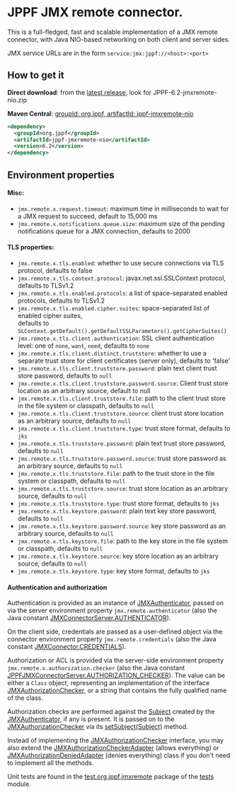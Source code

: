 # JPPF JMX remote connector.

This is a full-fledged, fast and scalable implementation of a JMX remote connector, with Java NIO-based networking on both client and server sides.

JMX service URLs are in the form `service:jmx:jppf://<host>:<port>`

## How to get it

**Direct download**: from the [latest release](https://github.com/jppf-grid/JPPF/releases/tag/v_6_2), look for JPPF-6.2-jmxremote-nio.zip

**Maven Central**: [groupId: org.jppf, artifactId: jppf-jmxremote-nio](https://search.maven.org/search?q=g:org.jppf%20AND%20a:jppf-jmxremote-nio&core=gav)

```xml
<dependency>
  <groupId>org.jppf</groupId>
  <artifactId>jppf-jmxremote-nio</artifactId>
  <version>6.2</version>
</dependency>
```

## Environment properties

#### Misc:

- `jmx.remote.x.request.timeout`: maximum time in milliseconds to wait for a JMX request to succeed, default to 15,000 ms
- `jmx.remote.x.notifications.queue.size`: maximum size of the pending notifications queue for a JMX connection, defaults to 2000

#### TLS properties:

- `jmx.remote.x.tls.enabled`: whether to use secure connections via TLS protocol, defaults to false 
- `jmx.remote.x.tls.context.protocol`: javax.net.ssl.SSLContext protocol, defaults to TLSv1.2
- `jmx.remote.x.tls.enabled.protocols`: a list of space-separated enabled protocols, defaults to TLSv1.2
- `jmx.remote.x.tls.enabled.cipher.suites`: space-separated list of enabled cipher suites,<br>defaults to `SLContext.getDefault().getDefaultSSLParameters().getCipherSuites()`
- `jmx.remote.x.tls.client.authentication`: SSL client authentication level: one of `none`, `want`, `need`, defaults to `none`
- `jmx.remote.x.tls.client.distinct.truststore`: whether to use a separate trust store for client certificates (server only), defaults to 'false'
- `jmx.remote.x.tls.client.truststore.password`: plain text client trust store password, defaults to `null`
- `jmx.remote.x.tls.client.truststore.password.source`: Client trust store location as an arbitrary source, default to null
- `jmx.remote.x.tls.client.truststore.file`: path to the client trust store in the file system or classpath, defaults to `null`
- `jmx.remote.x.tls.client.truststore.source`: client trust store location as an arbitrary source, defaults to `null`
- `jmx.remote.x.tls.client.truststore.type`: trust store format, defaults to `jks`
- `jmx.remote.x.tls.truststore.password`: plain text trust store password, defaults to `null`
- `jmx.remote.x.tls.truststore.password.source`: trust store password as an arbitrary source, defaults to `null`
- `jmx.remote.x.tls.truststore.file`: path to the trust store in the file system or classpath, defaults to `null`
- `jmx.remote.x.tls.truststore.source`: trust store location as an arbitrary source, defaults to `null`
- `jmx.remote.x.tls.truststore.type`: trust store format, defaults to `jks`
- `jmx.remote.x.tls.keystore.password`: plain text key store password, defaults to `null`
- `jmx.remote.x.tls.keystore.password.source`: key store password as an arbitrary source, defaults to `null`
- `jmx.remote.x.tls.keystore.file`: path to the key store in the file system or classpath, defaults to `null`
- `jmx.remote.x.tls.keystore.source`: key store location as an arbitrary source, defaults to `null`
- `jmx.remote.x.tls.keystore.type`: key store format, defaults to `jks`

#### Authentication and authorization

Authentication is provided as an instance of [JMXAuthenticator](https://docs.oracle.com/javase/8/docs/api/index.html?javax/management/remote/JMXAuthenticator.html), passed on via the server environment property `jmx.remote.authenticator` (also the Java constant [JMXConnectorServer.AUTHENTICATOR](https://docs.oracle.com/javase/8/docs/api/javax/management/remote/JMXConnectorServer.html#AUTHENTICATOR)).

On the client side, credentials are passed as a user-defined object via the connector environment property `jmx.remote.credentials` (also the Java constant
[JMXConnector.CREDENTIALS](https://docs.oracle.com/javase/8/docs/api/javax/management/remote/JMXConnector.html#CREDENTIALS)).

Authorization or ACL is provided via the server-side environment property `jmx.remote.x.authorization.checker` (also the Java constant
[JPPFJMXConnectorServer.AUTHORIZATION_CHECKER](https://www.jppf.org/javadoc/6.1/org/jppf/jmxremote/JPPFJMXConnectorServer.html#AUTHORIZATION_CHECKER)). The value can be either a `Class` object, representing an implementation
of the interface [JMXAuthorizationChecker](https://www.jppf.org/javadoc/6.1/index.html?org/jppf/jmxremote/JMXAuthorizationChecker.html), or a string that contains the fully qualified name of the class.

Authorization checks are performed against the [Subject](https://docs.oracle.com/javase/8/docs/api/index.html?javax/security/auth/Subject.html) created by the [JMXAuthenticator](https://docs.oracle.com/javase/8/docs/api/index.html?javax/management/remote/JMXAuthenticator.html), if any is present. It is passed on to the [JMXAuthorizationChecker](https://www.jppf.org/javadoc/6.1/index.html?org/jppf/jmxremote/JMXAuthorizationChecker.html) via its [setSubject(Subject)](https://www.jppf.org/javadoc/6.1/org/jppf/jmxremote/JMXAuthorizationChecker.html#setSubject(javax.security.auth.Subject)) method.

Instead of implementing the [JMXAuthorizationChecker](https://www.jppf.org/javadoc/6.1/index.html?org/jppf/jmxremote/JMXAuthorizationChecker.html) interface, you may also extend the [JMXAuthorizationCheckerAdapter](https://www.jppf.org/javadoc/6.1/index.html?org/jppf/jmxremote/JMXAuthorizationCheckerAdapter.html) (allows everything) or [JMXAuthorizationDeniedAdapter](https://www.jppf.org/javadoc/6.1/index.html?org/jppf/jmxremote/JMXAuthorizationDeniedAdapter.html) (denies everything) class if you don't need to implement all the methods.

Unit tests are found in the [test.org.jppf.jmxremote](../tests/src/test/java/test/org/jppf/jmxremote) package of the [tests](../tests) module.
